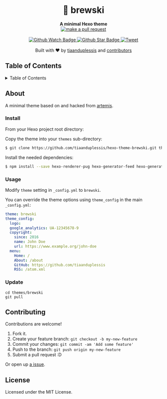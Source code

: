 
<h1 align="center">🍺 brewski</h1>
<div align="center">
  <strong>A minimal Hexo theme</strong>
</div>
<div align="center">
  <a href="http://makeapullrequest.com">
    <img src="https://img.shields.io/badge/PRs-welcome-brightgreen.svg?style=flat-square" alt="make a pull request" />
  </a>
</div>
<br>
<div align="center">
  <a href="https://github.com/tiaanduplessis/hexo-theme-brewski/watchers">
    <img src="https://img.shields.io/github/watchers/tiaanduplessis/hexo-theme-brewski.svg?style=social" alt="Github Watch Badge" />
  </a>
  <a href="https://github.com/tiaanduplessis/hexo-theme-brewski/stargazers">
    <img src="https://img.shields.io/github/stars/tiaanduplessis/hexo-theme-brewski.svg?style=social" alt="Github Star Badge" />
  </a>
  <a href="https://twitter.com/intent/tweet?text=Check%20out%20hexo-theme-brewski!%20https://github.com/tiaanduplessis/hexo-theme-brewski%20%F0%9F%91%8D">
    <img src="https://img.shields.io/twitter/url/https/github.com/tiaanduplessis/hexo-theme-brewski.svg?style=social" alt="Tweet" />
  </a>
</div>
<br>
<div align="center">
  Built with ❤︎ by <a href="https://github.com/tiaanduplessis">tiaanduplessis</a> and <a href="https://github.com/tiaanduplessis/hexo-theme-brewski/contributors">contributors</a>
</div>

<h2>Table of Contents</h2>
<details>
  <summary>Table of Contents</summary>
  <li><a href="#about">About</a></li>
  <li><a href="#install">Install</a></li>
  <li><a href="#usage">Usage</a></li>
  <li><a href="#update">Update</a></li>
  <li><a href="#contribute">Contribute</a></li>
  <li><a href="#license">License</a></li>
</details>

## About

A minimal theme based on and hacked from [artemis](https://github.com/Dreyer/hexo-theme-artemis).

### Install

From your Hexo project root directory:

Copy the theme into your `themes` sub-directory:

```sh
$ git clone https://github.com/tiaanduplessis/hexo-theme-brewski.git themes/brewski
```

Install the needed dependencies:

```sh
$ npm install --save hexo-renderer-pug hexo-generator-feed hexo-generator-sitemap
```


### Usage

Modify `theme` setting in `_config.yml` to `brewski`.

You can override the theme options using `theme_config` in the main `_config.yml`:

```yaml
theme: brewski
theme_config:
  logo:
  google_analytics: UA-12345678-9
  copyright:
    since: 2016
    name: John Doe
    url: https://www.example.org/john-doe
  menu:
    Home: /
    About: /about
    GitHub: https://github.com/tiaanduplessis
    RSS: /atom.xml
```

### Update

```
cd themes/brewski
git pull
```

## Contributing

Contributions are welcome!

1. Fork it.
2. Create your feature branch: `git checkout -b my-new-feature`
3. Commit your changes: `git commit -am 'Add some feature'`
4. Push to the branch: `git push origin my-new-feature`
5. Submit a pull request :D

Or open up [a issue](https://github.com/tiaanduplessis/form-extract/issues).

## License

Licensed under the MIT License.
